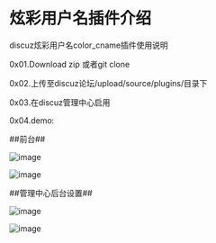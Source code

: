 # 炫彩用户名插件介绍

discuz炫彩用户名color_cname插件使用说明

0x01.Download zip 或者git clone

0x02.上传至discuz论坛/upload/source/plugins/目录下

0x03.在discuz管理中心启用

0x04.demo:

##前台##

![image](https://github.com/zephyruslove/color_cname/blob/master/demo/color3.png)

![image](https://github.com/zephyruslove/color_cname/blob/master/demo/color4.png)

##管理中心后台设置##

![image](https://github.com/zephyruslove/color_cname/blob/master/demo/color1.png)

![image](https://github.com/zephyruslove/color_cname/blob/master/demo/color2.png)
